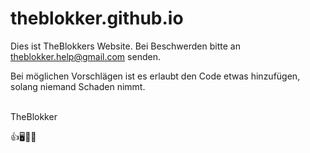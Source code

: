 # theblokker.github.io

Dies ist TheBlokkers Website. Bei Beschwerden bitte an [theblokker.help@gmail.com](mailto:theblokker.help@gmail.com) senden. 

Bei möglichen Vorschlägen ist es erlaubt den Code etwas hinzufügen, solang niemand Schaden nimmt.<br> <br>

TheBlokker

:+1::desktop_computer::movie_camera::vhs:
